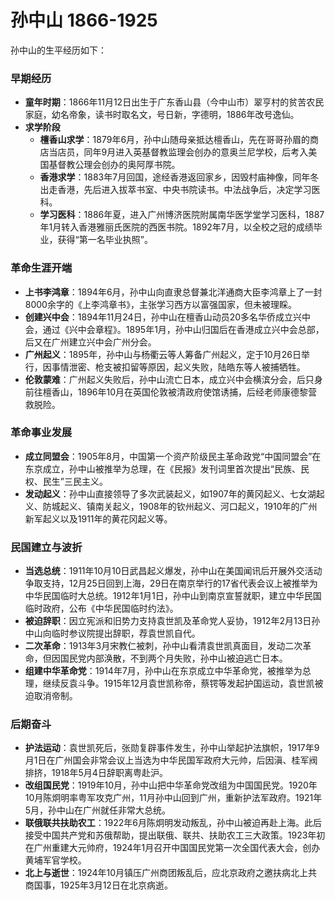 # 孙中山 1866-1925

孙中山的生平经历如下：

### 早期经历
- **童年时期**：1866年11月12日出生于广东香山县（今中山市）翠亨村的贫苦农民家庭，幼名帝象，读书时取名文，号日新，字德明，1886年改号逸仙。
- **求学阶段**
    - **檀香山求学**：1879年6月，孙中山随母亲抵达檀香山，先在哥哥孙眉的商店当店员，同年9月进入英基督教监理会创办的意奥兰尼学校，后考入美国基督教公理会创办的奥阿厚书院。
    - **香港求学**：1883年7月回国，途经香港返回家乡，因毁村庙神像，同年冬出走香港，先后进入拔萃书室、中央书院读书。中法战争后，决定学习医科。
    - **学习医科**：1886年夏，进入广州博济医院附属南华医学堂学习医科，1887年1月转入香港雅丽氏医院的西医书院。1892年7月，以全校之冠的成绩毕业，获得“第一名毕业执照”。

### 革命生涯开端
- **上书李鸿章**：1894年6月，孙中山向直隶总督兼北洋通商大臣李鸿章上了一封8000余字的《上李鸿章书》，主张学习西方以富强国家，但未被理睬。
- **创建兴中会**：1894年11月24日，孙中山在檀香山动员20多名华侨成立兴中会，通过《兴中会章程》。1895年1月，孙中山归国后在香港成立兴中会总部，后又在广州建立兴中会广州分会。
- **广州起义**：1895年，孙中山与杨衢云等人筹备广州起义，定于10月26日举行，因事情泄密、枪支被扣留等原因，起义失败，陆皓东等人被捕牺牲。
- **伦敦蒙难**：广州起义失败后，孙中山流亡日本，成立兴中会横滨分会，后只身前往檀香山，1896年10月在英国伦敦被清政府使馆诱捕，后经老师康德黎营救脱险。

### 革命事业发展
- **成立同盟会**：1905年8月，中国第一个资产阶级民主革命政党“中国同盟会”在东京成立，孙中山被推举为总理，在《民报》发刊词里首次提出“民族、民权、民生”三民主义。
- **发动起义**：孙中山直接领导了多次武装起义，如1907年的黄冈起义、七女湖起义、防城起义、镇南关起义，1908年的钦州起义、河口起义，1910年的广州新军起义以及1911年的黄花冈起义等。

### 民国建立与波折
- **当选总统**：1911年10月10日武昌起义爆发，孙中山在美国闻讯后开展外交活动争取支持，12月25日回到上海，29日在南京举行的17省代表会议上被推举为中华民国临时大总统。1912年1月1日，孙中山到南京宣誓就职，建立中华民国临时政府，公布《中华民国临时约法》。
- **被迫辞职**：因立宪派和旧势力支持袁世凯及革命党人妥协，1912年2月13日孙中山向临时参议院提出辞职，荐袁世凯自代。
- **二次革命**：1913年3月宋教仁被刺，孙中山看清袁世凯真面目，发动二次革命，但因国民党内部涣散，不到两个月失败，孙中山被迫逃亡日本。
- **组建中华革命党**：1914年7月，孙中山在东京成立中华革命党，被推举为总理，继续反袁斗争。1915年12月袁世凯称帝，蔡锷等发起护国运动，袁世凯被迫取消帝制。

### 后期奋斗
- **护法运动**：袁世凯死后，张勋复辟事件发生，孙中山举起护法旗帜，1917年9月1日在广州国会非常会议上当选为中华民国军政府大元帅，后因滇、桂军阀排挤，1918年5月4日辞职离粤赴沪。
- **改组国民党**：1919年10月，孙中山把中华革命党改组为中国国民党。1920年10月陈炯明率粤军攻克广州，11月孙中山回到广州，重新护法军政府。1921年5月，孙中山在广州就任非常大总统。
- **联俄联共扶助农工**：1922年6月陈炯明发动叛乱，孙中山被迫再赴上海。此后接受中国共产党和苏俄帮助，提出联俄、联共、扶助农工三大政策。1923年初在广州重建大元帅府，1924年1月召开中国国民党第一次全国代表大会，创办黄埔军官学校。
- **北上与逝世**：1924年10月镇压广州商团叛乱后，应北京政府之邀扶病北上共商国事，1925年3月12日在北京病逝。


